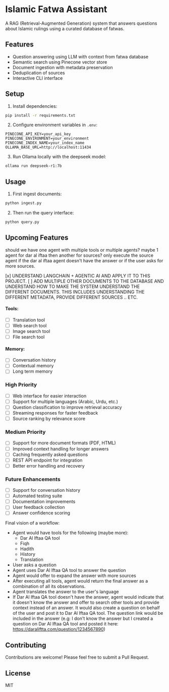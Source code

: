 # Islamic Fatwa Assistant

A RAG (Retrieval-Augmented Generation) system that answers questions about Islamic rulings using a curated database of fatwas.

## Features
- Question answering using LLM with context from fatwa database
- Semantic search using Pinecone vector store
- Document ingestion with metadata preservation
- Deduplication of sources
- Interactive CLI interface

## Setup
1. Install dependencies:
```bash
pip install -r requirements.txt
```

2. Configure environment variables in `.env`:
```env
PINECONE_API_KEY=your_api_key
PINECONE_ENVIRONMENT=your_environment
PINECONE_INDEX_NAME=your_index_name
OLLAMA_BASE_URL=http://localhost:11434
```

3. Run Ollama locally with the deepseek model:
```bash
ollama run deepseek-r1:7b
```

## Usage
1. First ingest documents:
```bash
python ingest.py
```

2. Then run the query interface:
```bash
python query.py
```

## Upcoming Features

should we have one agent with multiple tools or multiple agents?
maybe 1 agent for dar al iftaa then another for sources?
only execute the source agent if the dar al iftaa agent doesn't have the answer or if the user asks for more sources.

[x] UNDERSTAND LANGCHAIN + AGENTIC AI AND APPLY IT TO THIS PROJECT.
[ ] ADD MULTIPLE OTHER DOCUMENTS TO THE DATABASE AND UNDERSTAND HOW TO MAKE THE SYSTEM UNDERSTAND THE DIFFERENT DOCUMENTS.
    THIS INCLUDES UNDERSTANDING THE DIFFERENT METADATA, PROVIDE DIFFERENT SOURCES .. ETC.

#### Tools:
- [ ] Translation tool
- [ ] Web search tool
- [ ] Image search tool
- [ ] File search tool

#### Memory:
- [ ] Conversation history
- [ ] Contextual memory
- [ ] Long term memory

### High Priority
- [ ] Web interface for easier interaction
- [ ] Support for multiple languages (Arabic, Urdu, etc.)
- [ ] Question classification to improve retrieval accuracy
- [ ] Streaming responses for faster feedback
- [ ] Source ranking by relevance score

### Medium Priority
- [ ] Support for more document formats (PDF, HTML)
- [ ] Improved context handling for longer answers
- [ ] Caching frequently asked questions
- [ ] REST API endpoint for integration
- [ ] Better error handling and recovery

### Future Enhancements
- [ ] Support for conversation history
- [ ] Automated testing suite
- [ ] Documentation improvements
- [ ] User feedback collection
- [ ] Answer confidence scoring

Final vision of a workflow:
- Agent would have tools for the following (maybe more):
    - Dar Al Iftaa QA tool
    - Fiqh
    - Hadith
    - History
    - Translation
- User asks a question
- Agent uses Dar Al Iftaa QA tool to answer the question
- Agent would offer to expand the answer with more sources
- After executing all tools, agent would return the final answer as a combination of all its observations.
- Agent translates the answer to the user's language
- If Dar Al Iftaa QA tool doesn't have the answer, agent would indicate that it doesn't know the answer and offer to search other tools and provide context instead of an answer. It would also create a question on behalf of the user and post it to Dar Al Iftaa QA tool. The question link would be included in the answer (e.g: I don't know the answer but I created a question on Dar Al Iftaa QA tool and posted it here: https://daraliftta.com/question/1234567890)

## Contributing
Contributions are welcome! Please feel free to submit a Pull Request.

## License
MIT
